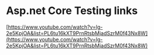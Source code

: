 # Asp.net Core Testing links

[https://www.youtube.com/watch?v=lg-2e5KpjOA&list=PL6tu16kXT9PrnRtsbMjadSzrM0f43Nx8W](https://www.youtube.com/watch?v=lg-2e5KpjOA&list=PL6tu16kXT9PrnRtsbMjadSzrM0f43Nx8W)

